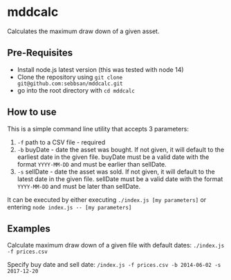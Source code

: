 # mddcalc

Calculates the maximum draw down of a given asset.

## Pre-Requisites

- Install node.js latest version (this was tested with node 14)
- Clone the repository using `git clone git@github.com:sebbsan/mddcalc.git`
- go into the root directory with `cd mddcalc`

## How to use

This is a simple command line utility that accepts 3 parameters:

1. `-f` path to a CSV file - required
1. `-b` buyDate - date the asset was bought. If not given, it will default to the earliest date in the given file. buyDate must be a valid date with the format `YYYY-MM-DD` and must be earlier than sellDate.
1. `-s` sellDate - date the asset was sold. If not given, it will default to the latest date in the given file. sellDate must be a valid date with the format `YYYY-MM-DD` and must be later than sellDate.

It can be executed by either executing `./index.js [my parameters]` or entering `node index.js -- [my parameters]`

## Examples

Calculate maximum draw down of a given file with default dates:
`./index.js -f prices.csv`

Specify buy date and sell date:
`/index.js -f prices.csv -b 2014-06-02 -s 2017-12-20`
